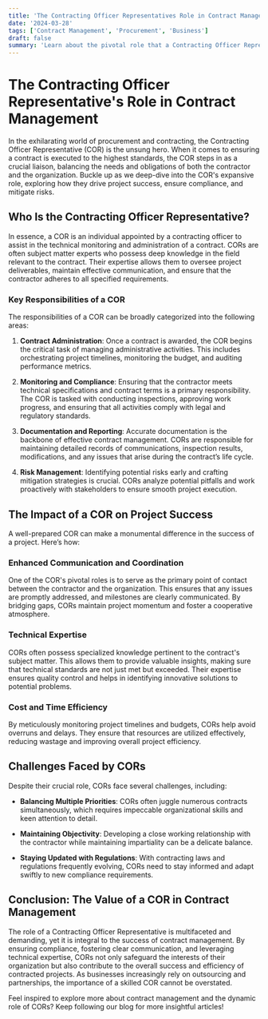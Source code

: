 ```yaml
---
title: 'The Contracting Officer Representatives Role in Contract Management'
date: '2024-03-28'
tags: ['Contract Management', 'Procurement', 'Business']
draft: false
summary: 'Learn about the pivotal role that a Contracting Officer Representative (COR) plays in contract management, ensuring smooth execution, compliance, and mutual success between parties involved.'
---
```


# The Contracting Officer Representative's Role in Contract Management

In the exhilarating world of procurement and contracting, the Contracting Officer Representative (COR) is the unsung hero. When it comes to ensuring a contract is executed to the highest standards, the COR steps in as a crucial liaison, balancing the needs and obligations of both the contractor and the organization. Buckle up as we deep-dive into the COR's expansive role, exploring how they drive project success, ensure compliance, and mitigate risks.

## Who Is the Contracting Officer Representative?

In essence, a COR is an individual appointed by a contracting officer to assist in the technical monitoring and administration of a contract. CORs are often subject matter experts who possess deep knowledge in the field relevant to the contract. Their expertise allows them to oversee project deliverables, maintain effective communication, and ensure that the contractor adheres to all specified requirements.

### Key Responsibilities of a COR

The responsibilities of a COR can be broadly categorized into the following areas:

1. **Contract Administration**: Once a contract is awarded, the COR begins the critical task of managing administrative activities. This includes orchestrating project timelines, monitoring the budget, and auditing performance metrics.

2. **Monitoring and Compliance**: Ensuring that the contractor meets technical specifications and contract terms is a primary responsibility. The COR is tasked with conducting inspections, approving work progress, and ensuring that all activities comply with legal and regulatory standards.

3. **Documentation and Reporting**: Accurate documentation is the backbone of effective contract management. CORs are responsible for maintaining detailed records of communications, inspection results, modifications, and any issues that arise during the contract’s life cycle.

4. **Risk Management**: Identifying potential risks early and crafting mitigation strategies is crucial. CORs analyze potential pitfalls and work proactively with stakeholders to ensure smooth project execution.

## The Impact of a COR on Project Success

A well-prepared COR can make a monumental difference in the success of a project. Here’s how:

### Enhanced Communication and Coordination

One of the COR's pivotal roles is to serve as the primary point of contact between the contractor and the organization. This ensures that any issues are promptly addressed, and milestones are clearly communicated. By bridging gaps, CORs maintain project momentum and foster a cooperative atmosphere.

### Technical Expertise

CORs often possess specialized knowledge pertinent to the contract's subject matter. This allows them to provide valuable insights, making sure that technical standards are not just met but exceeded. Their expertise ensures quality control and helps in identifying innovative solutions to potential problems.

### Cost and Time Efficiency

By meticulously monitoring project timelines and budgets, CORs help avoid overruns and delays. They ensure that resources are utilized effectively, reducing wastage and improving overall project efficiency.

## Challenges Faced by CORs

Despite their crucial role, CORs face several challenges, including:

- **Balancing Multiple Priorities**: CORs often juggle numerous contracts simultaneously, which requires impeccable organizational skills and keen attention to detail.
  
- **Maintaining Objectivity**: Developing a close working relationship with the contractor while maintaining impartiality can be a delicate balance.

- **Staying Updated with Regulations**: With contracting laws and regulations frequently evolving, CORs need to stay informed and adapt swiftly to new compliance requirements.

## Conclusion: The Value of a COR in Contract Management

The role of a Contracting Officer Representative is multifaceted and demanding, yet it is integral to the success of contract management. By ensuring compliance, fostering clear communication, and leveraging technical expertise, CORs not only safeguard the interests of their organization but also contribute to the overall success and efficiency of contracted projects. As businesses increasingly rely on outsourcing and partnerships, the importance of a skilled COR cannot be overstated.

Feel inspired to explore more about contract management and the dynamic role of CORs? Keep following our blog for more insightful articles!
